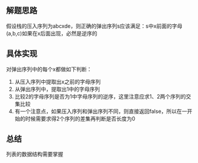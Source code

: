 ## 解题思路
假设栈的压入序列为abcxde，则正确的弹出序列s应该满足：s中x前面的字母(a,b,c)如果在x后面出现，必然是逆序的
## 具体实现
对弹出序列中的每个x都做如下判断：
1. 从压入序列中提取出x之前的字母序列
2. 从弹出序列中，提取出1中的字母序列
3. 比较2的字母序列是否为1中字母序列的逆序，这里注意应求1、2两个序列的交集比较
4. 有一个注意点，如果压入序列和弹出序列不同，则直接返回false，所以在一开始的时候需要求得2个序列的差集再判断是否长度为0
## 总结
列表的数据结构需要掌握